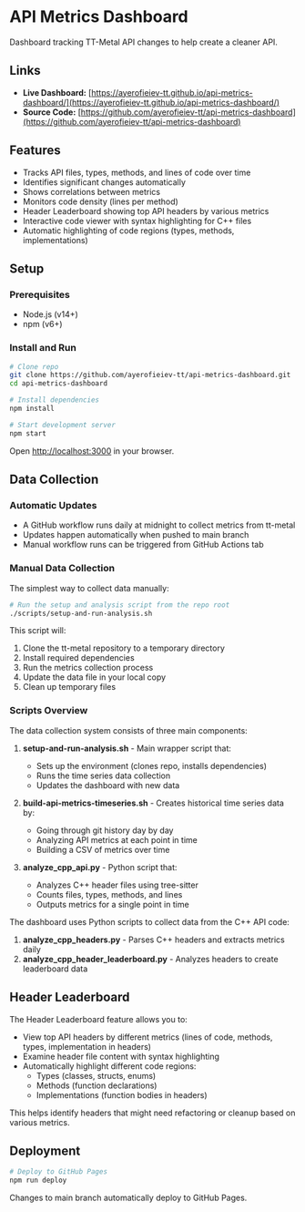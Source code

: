 # API Metrics Dashboard

Dashboard tracking TT-Metal API changes to help create a cleaner API.

## Links

- **Live Dashboard:** [https://ayerofieiev-tt.github.io/api-metrics-dashboard/](https://ayerofieiev-tt.github.io/api-metrics-dashboard/)
- **Source Code:** [https://github.com/ayerofieiev-tt/api-metrics-dashboard](https://github.com/ayerofieiev-tt/api-metrics-dashboard)

## Features

- Tracks API files, types, methods, and lines of code over time
- Identifies significant changes automatically
- Shows correlations between metrics
- Monitors code density (lines per method)
- Header Leaderboard showing top API headers by various metrics
- Interactive code viewer with syntax highlighting for C++ files
- Automatic highlighting of code regions (types, methods, implementations)

## Setup

### Prerequisites

- Node.js (v14+)
- npm (v6+)

### Install and Run

```bash
# Clone repo
git clone https://github.com/ayerofieiev-tt/api-metrics-dashboard.git
cd api-metrics-dashboard

# Install dependencies
npm install

# Start development server
npm start
```

Open [http://localhost:3000](http://localhost:3000) in your browser.

## Data Collection

### Automatic Updates

- A GitHub workflow runs daily at midnight to collect metrics from tt-metal
- Updates happen automatically when pushed to main branch
- Manual workflow runs can be triggered from GitHub Actions tab

### Manual Data Collection

The simplest way to collect data manually:

```bash
# Run the setup and analysis script from the repo root
./scripts/setup-and-run-analysis.sh
```

This script will:
1. Clone the tt-metal repository to a temporary directory
2. Install required dependencies
3. Run the metrics collection process
4. Update the data file in your local copy
5. Clean up temporary files

### Scripts Overview

The data collection system consists of three main components:

1. **setup-and-run-analysis.sh** - Main wrapper script that:
   - Sets up the environment (clones repo, installs dependencies)
   - Runs the time series data collection
   - Updates the dashboard with new data

2. **build-api-metrics-timeseries.sh** - Creates historical time series data by:
   - Going through git history day by day
   - Analyzing API metrics at each point in time
   - Building a CSV of metrics over time

3. **analyze_cpp_api.py** - Python script that:
   - Analyzes C++ header files using tree-sitter
   - Counts files, types, methods, and lines
   - Outputs metrics for a single point in time

The dashboard uses Python scripts to collect data from the C++ API code:

1. **analyze_cpp_headers.py** - Parses C++ headers and extracts metrics daily
2. **analyze_cpp_header_leaderboard.py** - Analyzes headers to create leaderboard data

## Header Leaderboard

The Header Leaderboard feature allows you to:

- View top API headers by different metrics (lines of code, methods, types, implementation in headers)
- Examine header file content with syntax highlighting
- Automatically highlight different code regions:
  - Types (classes, structs, enums)
  - Methods (function declarations)
  - Implementations (function bodies in headers)

This helps identify headers that might need refactoring or cleanup based on various metrics.

## Deployment

```bash
# Deploy to GitHub Pages
npm run deploy
```

Changes to main branch automatically deploy to GitHub Pages.